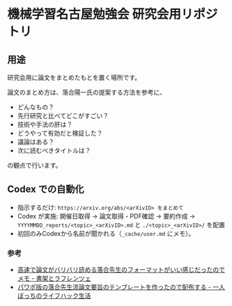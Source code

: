 # 機械学習名古屋勉強会 研究会用リポジトリ

## 用途
研究会用に論文をまとめたもとを置く場所です。

論文のまとめ方は、落合陽一氏の提案する方法を参考に、

* どんなもの？
* 先行研究と比べてどこがすごい？
* 技術や手法の肝は？
* どうやって有効だと検証した？
* 議論はある？
* 次に読むべきタイトルは？

の観点で行います。

## Codex での自動化
* 指示するだけ: `https://arxiv.org/abs/<arXivID> をまとめて`
* Codex が実施: 開催日取得 → 論文取得・PDF確認 → 要約作成 → `YYYYMMDD_reports/<topic>_<arXivID>.md` と `./<topic>_<arXivID>/` を配置
* 初回のみCodexから名前が聞かれる（`_cache/user.md` にメモ）。

### 参考

+ [高速で論文がバリバリ読める落合先生のフォーマットがいい感じだったのでメモ - 書架とラフレンツェ](http://lafrenze.hatenablog.com/entry/2015/08/04/120205)
+ [パワポ版の落合先生流論文要旨のテンプレートを作ったので配布する - 一人ぼっちのライフハック生活](http://mooooooooooriiiiii.hatenablog.com/entry/2017/04/16/222905)